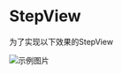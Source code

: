 # StepView
为了实现以下效果的StepView

![示例图片](http://a2.qpic.cn/psb?/V140L2yT0frtRf/BhMgk19IXPFI97iAME9fu4*hp3NIzkzCrqykpO5rgs8!/b/dPcAAAAAAAAA&bo=5wF7AAAAAAADB78!&rf=viewer_4)
